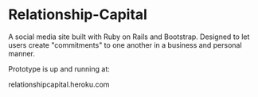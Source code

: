 Relationship-Capital
====================

A social media site built with Ruby on Rails and Bootstrap. Designed to let users create "commitments" to one another in a business and personal manner.

Prototype is up and running at:

relationshipcapital.heroku.com
